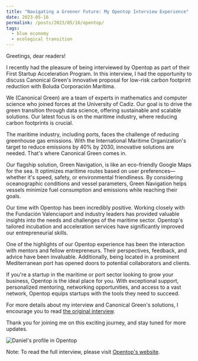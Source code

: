 ```yaml
---
title: "Navigating a Greener Future: My Opentop Interview Experience"
date: 2023-05-16
permalink: /posts/2023/05/16/opentop/
tags:
  - blue economy
  - ecological transition
---
```


Greetings, dear readers!

I recently had the pleasure of being interviewed by Opentop as part of their First Startup Acceleration Program. In this interview, I had the opportunity to discuss Canonical Green's innovative proposal for low-risk carbon footprint reduction with Boluda Corporación Marítima.

We (Canonical Green) are a team of experts in mathematics and computer science who joined forces at the University of Cadiz. Our goal is to drive the green transition through data science, offering sustainable and scalable solutions. Our latest focus is on the maritime industry, where reducing carbon footprints is crucial.

The maritime industry, including ports, faces the challenge of reducing greenhouse gas emissions. With the International Maritime Organization's target to reduce emissions by 40% by 2030, innovative solutions are needed. That's where Canonical Green comes in.

Our flagship solution, Green Navigation, is like an eco-friendly Google Maps for the sea. It optimizes maritime routes based on user preferences—whether it's speed, safety, or environmental friendliness. By considering oceanographic conditions and vessel parameters, Green Navigation helps vessels minimize fuel consumption and emissions while reaching their goals.

Our time with Opentop has been incredibly positive. Working closely with the Fundación Valenciaport and industry leaders has provided valuable insights into the needs and challenges of the maritime sector. Opentop's tailored incubation and acceleration services have significantly improved our entrepreneurial skills.

One of the highlights of our Opentop experience has been the interaction with mentors and fellow entrepreneurs. Their perspectives, feedback, and advice have been invaluable. Additionally, being located in a prominent Mediterranean port has opened doors to potential collaborators and clients.

If you're a startup in the maritime or port sector looking to grow your business, Opentop is the ideal place for you. With exceptional support, personalized mentoring, networking opportunities, and access to a vast network, Opentop equips startups with the tools they need to succeed.

For more details about my interview and Canonical Green's solutions, I encourage you to read [the original interview](https://opentop.es/2023/05/16/canonical-green-low-risk-carbon-footprint-reduction/).

Thank you for joining me on this exciting journey, and stay tuned for more updates.

![Daniel's profile in Opentop](https://opentop.es/wp-content/uploads/2023/05/canonical-green-daniel-precioso-980x612.png)

Note: To read the full interview, please visit [Opentop's website](https://opentop.es/2023/05/16/canonical-green-low-risk-carbon-footprint-reduction/).
